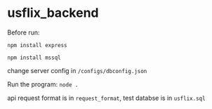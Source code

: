 # usflix_backend

Before run:

`npm install express`

`npm install mssql`

change server config in `/configs/dbconfig.json`

Run the program:
`node .`

api request format is in `request_format`,
test databse is in `usflix.sql`
